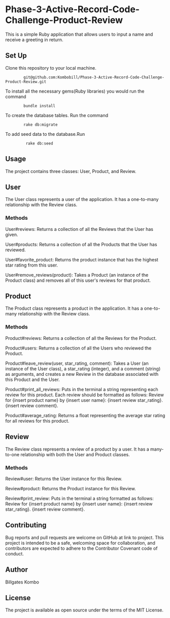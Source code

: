 # Phase-3-Active-Record-Code-Challenge-Product-Review


 This is a simple Ruby application that allows users to input a name and receive a greeting in return.

## Set Up


Clone this repository to your local machine.
```
        git@github.com:Kombobill/Phase-3-Active-Record-Code-Challenge-Product-Review.git
```


To install all the necessary gems(Ruby libraries) you would run the command

```
        bundle install
```


To create the database tables. Run the command

``` 
        rake db:migrate
```


To add seed data to the database.Run
``` 
         rake db:seed
``` 


## Usage

The project contains three classes: User, Product, and Review.


## User


The User class represents a user of the application. It has a one-to-many relationship with the Review class.



### Methods


User#reviews: Returns a collection of all the Reviews that the User has given.


User#products: Returns a collection of all the Products that the User has reviewed.


User#favorite_product: Returns the product instance that has the highest star rating from this user.


User#remove_reviews(product): Takes a Product (an instance of the Product class) and removes all of this user's reviews for that product.


## Product


The Product class represents a product in the application. It has a one-to-many relationship with the Review class.



### Methods


Product#reviews: Returns a collection of all the Reviews for the Product.


Product#users: Returns a collection of all the Users who reviewed the Product.


Product#leave_review(user, star_rating, comment): Takes a User (an instance of the User class), a star_rating (integer), and a comment (string) as arguments, and creates a new Review in the database associated with this Product and the User.


Product#print_all_reviews: Puts in the terminal a string representing each review for this product. Each review should be formatted as follows: Review for {insert product name} by {insert user name}: {insert review star_rating}. {insert review comment}.


Product#average_rating: Returns a float representing the average star rating for all reviews for this product.


## Review
The Review class represents a review of a product by a user. It has a many-to-one relationship with both the User and Product classes.



### Methods


Review#user: Returns the User instance for this Review.


Review#product: Returns the Product instance for this Review.


Review#print_review: Puts in the terminal a string formatted as follows: Review for {insert product name} by {insert user name}: {insert review star_rating}. {insert review comment}.


## Contributing


Bug reports and pull requests are welcome on GitHub at link to project. This project is intended to be a safe, welcoming space for collaboration, and contributors are expected to adhere to the Contributor Covenant code of conduct.

## Author


Billgates Kombo



## License


The project is available as open source under the terms of the MIT License.


